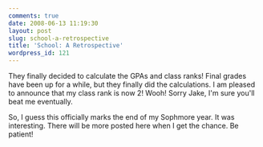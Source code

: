 ```yaml
---
comments: true
date: 2008-06-13 11:19:30
layout: post
slug: school-a-retrospective
title: 'School: A Retrospective'
wordpress_id: 121
---
```


They finally decided to calculate the GPAs and class ranks! Final grades have been up for a while, but they finally did the calculations. I am pleased to announce that my class rank is now 2! Wooh! Sorry Jake, I'm sure you'll beat me eventually.

So, I guess this officially marks the end of my Sophmore year. It was interesting. There will be more posted here when I get the chance. Be patient!
